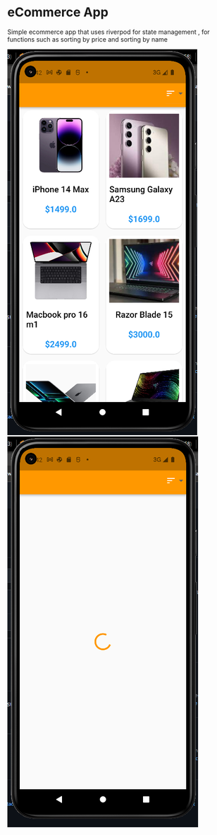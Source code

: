 
#  eCommerce App 

Simple ecommerce app that uses riverpod for state management , for functions such as sorting by price and sorting by name

<img src="Screenshot (4037).png"/>
<img src="Screenshot (4038).png"/>
